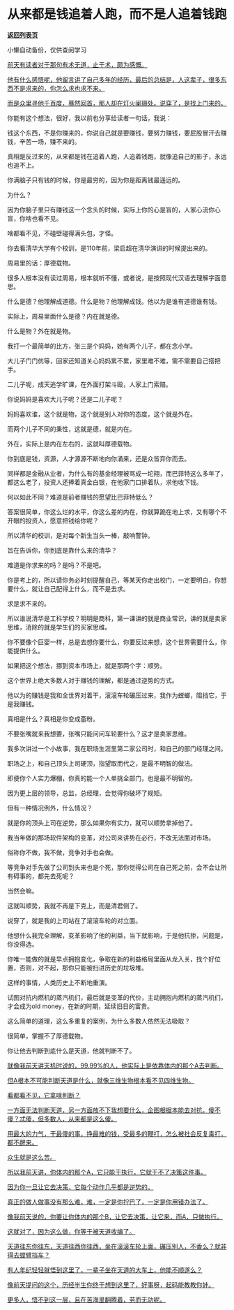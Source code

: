 # 从来都是钱追着人跑，而不是人追着钱跑

[**返回列表页**](/gzh/记忆承载3)

小懒自动备份，仅供查阅学习

[前天有读者对于那句有术无道，止于术，颇为感慨。](http://mp.weixin.qq.com/s?__biz=MzkwMzQ1MzczOQ==&mid=2247484194&idx=1&sn=e42c21195e8e62e0cf948794e1e229d8&chksm=c0974e66f7e0c770d6ab1fce82fba0ecf987656cbedfec5f24fdf7b3703ad386934038512153&scene=21#wechat_redirect)

[他有什么感悟呢，他留言讲了自己多年的经历，最后的总结是，人这辈子，很多东西不是求来的，你怎么求也求不来。  
](http://mp.weixin.qq.com/s?__biz=MzkwMzQ1MzczOQ==&mid=2247484194&idx=1&sn=e42c21195e8e62e0cf948794e1e229d8&chksm=c0974e66f7e0c770d6ab1fce82fba0ecf987656cbedfec5f24fdf7b3703ad386934038512153&scene=21#wechat_redirect)

[而是众里寻他千百度，蓦然回首，那人却在灯火阑珊处。说穿了，是找上门来的。](http://mp.weixin.qq.com/s?__biz=MzkwMzQ1MzczOQ==&mid=2247484194&idx=1&sn=e42c21195e8e62e0cf948794e1e229d8&chksm=c0974e66f7e0c770d6ab1fce82fba0ecf987656cbedfec5f24fdf7b3703ad386934038512153&scene=21#wechat_redirect)

你能有这个想法，很好，我以前也分享给读者一句话，我说：  

钱这个东西，不是你赚来的，你说自己就是要赚钱，要努力赚钱，要屁股冒汗去赚钱，辛苦一场，赚不来的。

真相是反过来的，从来都是钱在追着人跑，人追着钱跑，就像追自己的影子，永远也追不上。  

你满脑子只有钱的时候，你是最穷的，因为你是距离钱最遥远的。  

为什么？

因为你脑子里只有赚钱这一个念头的时候，实际上你的心是盲的，人家心流你心盲，你啥也看不见。

啥都看不见，不碰壁碰得满头包，才怪。  

你去看清华大学有个校训，是110年前，梁启超在清华演讲的时候提出来的。  

周易里的话：厚德载物。  

很多人根本没有读过周易，根本就听不懂，或者说，是按照现代汉语去理解字面意思。  

什么是德？他理解成道德。什么是物？他理解成钱。他以为是谁有道德谁有钱。

实际上，周易里面什么是德？内在就是德。

什么是物？外在就是物。

我打一个最简单的比方，张三是个妈妈，她有两个儿子，都在念小学。  

大儿子门门优等，回家还知道关心妈妈累不累，家里难不难，需不需要自己搭把手。

二儿子呢，成天逃学旷课，在外面打架斗殴，人家上门索赔。

你说妈妈是喜欢大儿子呢？还是二儿子呢？  

妈妈喜欢谁，这个就是物，这个就是别人对你的态度，这个就是外在。  

而两个儿子不同的秉性，这就是德，就是内在。  

外在，实际上是内在左右的，这就叫厚德载物。  

你到底是钱，资源，人才源源不断地向你涌来，还是众皆弃你而去。

同样都是金融从业者，为什么有的基金经理被骂成一坨翔，而巴菲特这么多年了，都这么老了，投资人还捧着真金白银，在他家门口排着队，求他收下钱。  

何以如此不同？难道是前者赚钱的愿望比巴菲特低么？

答案很简单，你这么烂的水平，你这么差的内在，你就算跪在地上求，又有哪个不开眼的投资人，愿意把钱给你呢？  

所以清华的校训，是对每个新生当头一棒，敲响警钟。

旨在告诉你，你到底是靠什么来的清华？

难道是你求来的吗？是吗？不是吧。

你是考上的，所以请你务必时刻提醒自己，等某天你走出校门，一定要明白，你想要什么，就让自己配得上什么，而不是去求。  

求是求不来的。

所以谁说清华是工科学校？明明是商科，第一课讲的就是商业常识，讲的就是卖家思维，消除的就是学生们的买家思维。

你不要像个巨婴一样，总是去想你要什么，你要反过来想，这个世界需要什么，你能提供什么。  

如果把这个想法，挪到资本市场上，就是那两个字：顺势。  

这个世界上绝大多数人对于赚钱的理解，都是通过逆势的方式。  

他以为的赚钱是我和全世界对着干，滚滚车轮碾压过来，我作为螳螂，阻挡它，于是我赚钱。  

真相是什么？真相是你变成齑粉。  

不要张嘴就来我想要，张嘴只能问问车轮要什么？这才是卖家思维。  

我多次讲过一个小故事，我在职场生涯里第二家公司时，和自己的部门经理之间。  

职场之上，和自己顶头上司硬顶，指望取而代之，是最不明智的做法。

即便你个人实力爆棚，你真的能一个人单挑全部门，也是最不明智的。  

因为更上层的领导，总监，总经理，会觉得你破坏了规矩。  

但有一种情况例外，什么情况？

就是你的顶头上司在逆势，那么如果你有实力，就可以顺势拿掉他了。

我当年做的那场软件架构的变革，对公司来讲势在必行，不改无法面对市场。  

俗称你不做，我不做，竞争对手也会做。

等竞争对手先做了公司到头来也是个死，那你觉得公司在自己死之前，会不会让所有碍事的，都先去死呢？  

当然会嘛。

这就叫顺势，我就不再是下克上，而是清君侧了。  

说穿了，就是我的上司站在了滚滚车轮的对立面。  

他想什么我完全理解，变革影响了他的利益，当下就影响，于是他抗拒，问题是，你没得选。  

你唯一能做的就是早点拥抱变化，争取在新的利益格局里面从龙入关，找个好位置，否则，对不起，那你只能被扫进历史的垃圾堆。  

这样的事情，人类历史上不断地重演。  

试图对抗内燃机的蒸汽机们，最后就是变革的代价，主动拥抱内燃机的蒸汽机们，才会成为old money，在新的时期，延续旧日的富贵。  

这么简单的道理，这么多重复的案例，为什么多数人依然无法吸取？  

很简单，掌握不了厚德载物。

你让他去判断到底什么是天道，他就判断不了。

[就像我前天讲天机时说的，99.99%的人，他实际上是依靠体内的那个A去判断。](http://mp.weixin.qq.com/s?__biz=MzkwMzQ1MzczOQ==&mid=2247484194&idx=1&sn=e42c21195e8e62e0cf948794e1e229d8&chksm=c0974e66f7e0c770d6ab1fce82fba0ecf987656cbedfec5f24fdf7b3703ad386934038512153&scene=21#wechat_redirect)

[但A根本不可能判断天道是什么，就像三维生物根本看不见四维生物。  
](http://mp.weixin.qq.com/s?__biz=MzkwMzQ1MzczOQ==&mid=2247484194&idx=1&sn=e42c21195e8e62e0cf948794e1e229d8&chksm=c0974e66f7e0c770d6ab1fce82fba0ecf987656cbedfec5f24fdf7b3703ad386934038512153&scene=21#wechat_redirect)

[看都看不见，它拿啥判断？  
](http://mp.weixin.qq.com/s?__biz=MzkwMzQ1MzczOQ==&mid=2247484194&idx=1&sn=e42c21195e8e62e0cf948794e1e229d8&chksm=c0974e66f7e0c770d6ab1fce82fba0ecf987656cbedfec5f24fdf7b3703ad386934038512153&scene=21#wechat_redirect)

[一方面无法判断天道，另一方面放不下我想要什么，企图根据本能去对抗，傻不傻？忒傻，但多数人，从来都是这么傻。](http://mp.weixin.qq.com/s?__biz=MzkwMzQ1MzczOQ==&mid=2247484194&idx=1&sn=e42c21195e8e62e0cf948794e1e229d8&chksm=c0974e66f7e0c770d6ab1fce82fba0ecf987656cbedfec5f24fdf7b3703ad386934038512153&scene=21#wechat_redirect)

[用最大的力气，干最傻的事，挣最难的钱，受最多的鞭打，怎么被社会反复毒打，都不醒来。  
](http://mp.weixin.qq.com/s?__biz=MzkwMzQ1MzczOQ==&mid=2247484194&idx=1&sn=e42c21195e8e62e0cf948794e1e229d8&chksm=c0974e66f7e0c770d6ab1fce82fba0ecf987656cbedfec5f24fdf7b3703ad386934038512153&scene=21#wechat_redirect)

[众生就是这么苦。](http://mp.weixin.qq.com/s?__biz=MzkwMzQ1MzczOQ==&mid=2247484194&idx=1&sn=e42c21195e8e62e0cf948794e1e229d8&chksm=c0974e66f7e0c770d6ab1fce82fba0ecf987656cbedfec5f24fdf7b3703ad386934038512153&scene=21#wechat_redirect)

[所以我前天讲，你体内的那个A，它只能干执行，它就干不了决策这件事。](http://mp.weixin.qq.com/s?__biz=MzkwMzQ1MzczOQ==&mid=2247484194&idx=1&sn=e42c21195e8e62e0cf948794e1e229d8&chksm=c0974e66f7e0c770d6ab1fce82fba0ecf987656cbedfec5f24fdf7b3703ad386934038512153&scene=21#wechat_redirect)

[因为你一旦让它去决策，它每个动作几乎都是逆势的。  
](http://mp.weixin.qq.com/s?__biz=MzkwMzQ1MzczOQ==&mid=2247484194&idx=1&sn=e42c21195e8e62e0cf948794e1e229d8&chksm=c0974e66f7e0c770d6ab1fce82fba0ecf987656cbedfec5f24fdf7b3703ad386934038512153&scene=21#wechat_redirect)

[真正的做人做事没有那么难，难，一定是你拧巴了，一定是你用错办法了。  
](http://mp.weixin.qq.com/s?__biz=MzkwMzQ1MzczOQ==&mid=2247484194&idx=1&sn=e42c21195e8e62e0cf948794e1e229d8&chksm=c0974e66f7e0c770d6ab1fce82fba0ecf987656cbedfec5f24fdf7b3703ad386934038512153&scene=21#wechat_redirect)

[像我前天说的，你要让你体内的那个B，让它去决策，让它来，而A，只做执行。  
](http://mp.weixin.qq.com/s?__biz=MzkwMzQ1MzczOQ==&mid=2247484194&idx=1&sn=e42c21195e8e62e0cf948794e1e229d8&chksm=c0974e66f7e0c770d6ab1fce82fba0ecf987656cbedfec5f24fdf7b3703ad386934038512153&scene=21#wechat_redirect)

[这就对了，因为这么做，你等于被天道收编了。](http://mp.weixin.qq.com/s?__biz=MzkwMzQ1MzczOQ==&mid=2247484194&idx=1&sn=e42c21195e8e62e0cf948794e1e229d8&chksm=c0974e66f7e0c770d6ab1fce82fba0ecf987656cbedfec5f24fdf7b3703ad386934038512153&scene=21#wechat_redirect)

[天道往东你往东，天道往西你往西，坐在滚滚车轮上面，碾压别人，不香么？就非得去螳臂挡车？](http://mp.weixin.qq.com/s?__biz=MzkwMzQ1MzczOQ==&mid=2247484194&idx=1&sn=e42c21195e8e62e0cf948794e1e229d8&chksm=c0974e66f7e0c770d6ab1fce82fba0ecf987656cbedfec5f24fdf7b3703ad386934038512153&scene=21#wechat_redirect)

[有人年纪轻轻就悟到这里了，一辈子坐在天道的大车上，他能不顺遂么？](http://mp.weixin.qq.com/s?__biz=MzkwMzQ1MzczOQ==&mid=2247484194&idx=1&sn=e42c21195e8e62e0cf948794e1e229d8&chksm=c0974e66f7e0c770d6ab1fce82fba0ecf987656cbedfec5f24fdf7b3703ad386934038512153&scene=21#wechat_redirect)

[像前天提问的这个，历经半生你终于想到这里了，好事呀，起码能教教你娃。](http://mp.weixin.qq.com/s?__biz=MzkwMzQ1MzczOQ==&mid=2247484194&idx=1&sn=e42c21195e8e62e0cf948794e1e229d8&chksm=c0974e66f7e0c770d6ab1fce82fba0ecf987656cbedfec5f24fdf7b3703ad386934038512153&scene=21#wechat_redirect)

[更多人，悟不到这一层，且在苦海里翻腾着，劳而无功呢。](http://mp.weixin.qq.com/s?__biz=MzkwMzQ1MzczOQ==&mid=2247484194&idx=1&sn=e42c21195e8e62e0cf948794e1e229d8&chksm=c0974e66f7e0c770d6ab1fce82fba0ecf987656cbedfec5f24fdf7b3703ad386934038512153&scene=21#wechat_redirect)

